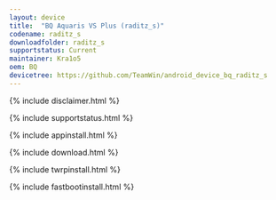 ```yaml
---
layout: device
title:  "BQ Aquaris VS Plus (raditz_s)"
codename: raditz_s
downloadfolder: raditz_s
supportstatus: Current
maintainer: Kra1o5
oem: BQ
devicetree: https://github.com/TeamWin/android_device_bq_raditz_s
---
```


{% include disclaimer.html %}

{% include supportstatus.html %}

{% include appinstall.html %}

{% include download.html %}

{% include twrpinstall.html %}

{% include fastbootinstall.html %}
